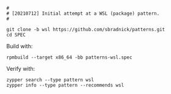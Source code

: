 ```
#
# [20210712] Initial attempt at a WSL (package) pattern.
#
```

```
git clone -b wsl https://github.com/sbradnick/patterns.git
cd SPEC
```

Build with:
```
rpmbuild --target x86_64 -bb patterns-wsl.spec
````

Verify with:
```
zypper search --type pattern wsl
zypper info --type pattern --recommends wsl
```
